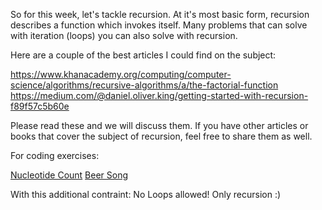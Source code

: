So for this week, let's tackle recursion. At it's most basic
form, recursion describes a function which invokes itself. Many
problems that can solve with iteration (loops) you can also
solve with recursion.

Here are a couple of the best articles I could find on the
subject:

https://www.khanacademy.org/computing/computer-science/algorithms/recursive-algorithms/a/the-factorial-function
https://medium.com/@daniel.oliver.king/getting-started-with-recursion-f89f57c5b60e

Please read these and we will discuss them. If you have other articles
or books that cover the subject of recursion, feel free to share them as well.

For coding exercises:

[Nucleotide Count](http://exercism.io/exercises/kotlin/nucleotide-count/readme)
[Beer Song](http://exercism.io/exercises/kotlin/beer-song/readme)

With this additional contraint: No Loops allowed! Only recursion :)

